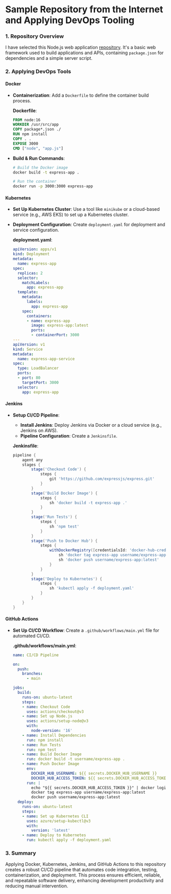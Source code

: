# Sample Repository from the Internet and Applying DevOps Tooling

### 1. **Repository Overview**

I have selected this Node.js web application [repository](https://github.com/expressjs/express). It's a basic web framework used to build applications and APIs, containing `package.json` for dependencies and a simple server script.

### 2. **Applying DevOps Tools**

#### **Docker**

*   **Containerization**: Add a `Dockerfile` to define the container build process.

    **Dockerfile**:
    ```dockerfile
    FROM node:16
    WORKDIR /usr/src/app
    COPY package*.json ./
    RUN npm install
    COPY . .
    EXPOSE 3000
    CMD ["node", "app.js"]
    ```

*   **Build & Run Commands**:
    ```bash
    # Build the Docker image
    docker build -t express-app .

    # Run the container
    docker run -p 3000:3000 express-app
    ```

#### **Kubernetes**

*   **Set Up Kubernetes Cluster**: Use a tool like `minikube` or a cloud-based service (e.g., AWS EKS) to set up a Kubernetes cluster.

*   **Deployment Configuration**: Create `deployment.yaml` for deployment and service configuration.

    **deployment.yaml**:
    ```yaml
    apiVersion: apps/v1
    kind: Deployment
    metadata:
      name: express-app
    spec:
      replicas: 2
      selector:
        matchLabels:
          app: express-app
      template:
        metadata:
          labels:
            app: express-app
        spec:
          containers:
          - name: express-app
            image: express-app:latest
            ports:
            - containerPort: 3000
    ---
    apiVersion: v1
    kind: Service
    metadata:
      name: express-app-service
    spec:
      type: LoadBalancer
      ports:
      - port: 80
        targetPort: 3000
      selector:
        app: express-app
    ```

#### **Jenkins**

*   **Setup CI/CD Pipeline**:
    - **Install Jenkins**: Deploy Jenkins via Docker or a cloud service (e.g., Jenkins on AWS).
    - **Pipeline Configuration**: Create a `Jenkinsfile`.

    **Jenkinsfile**:
    ```groovy
    pipeline {
        agent any
        stages {
            stage('Checkout Code') {
                steps {
                    git 'https://github.com/expressjs/express.git'
                }
            }
            stage('Build Docker Image') {
                steps {
                    sh 'docker build -t express-app .'
                }
            }
            stage('Run Tests') {
                steps {
                    sh 'npm test'
                }
            }
            stage('Push to Docker Hub') {
                steps {
                    withDockerRegistry([credentialsId: 'docker-hub-credentials', url: 'https://index.docker.io/v1/']) {
                        sh 'docker tag express-app username/express-app:latest'
                        sh 'docker push username/express-app:latest'
                    }
                }
            }
            stage('Deploy to Kubernetes') {
                steps {
                    sh 'kubectl apply -f deployment.yaml'
                }
            }
        }
    }
    ```

#### **GitHub Actions**

*   **Set Up CI/CD Workflow**: Create a `.github/workflows/main.yml` file for automated CI/CD.

    **.github/workflows/main.yml**:
    ```yaml
    name: CI/CD Pipeline

    on:
      push:
        branches:
          - main

    jobs:
      build:
        runs-on: ubuntu-latest
        steps:
        - name: Checkout Code
          uses: actions/checkout@v3
        - name: Set up Node.js
          uses: actions/setup-node@v3
          with:
            node-version: '16'
        - name: Install Dependencies
          run: npm install
        - name: Run Tests
          run: npm test
        - name: Build Docker Image
          run: docker build -t username/express-app .
        - name: Push Docker Image
          env:
            DOCKER_HUB_USERNAME: ${{ secrets.DOCKER_HUB_USERNAME }}
            DOCKER_HUB_ACCESS_TOKEN: ${{ secrets.DOCKER_HUB_ACCESS_TOKEN }}
          run: |
            echo "${{ secrets.DOCKER_HUB_ACCESS_TOKEN }}" | docker login -u "${{ secrets.DOCKER_HUB_USERNAME }}" --password-stdin
            docker tag express-app username/express-app:latest
            docker push username/express-app:latest
      deploy:
        runs-on: ubuntu-latest
        steps:
        - name: Set up Kubernetes CLI
          uses: azure/setup-kubectl@v3
          with:
            version: 'latest'
        - name: Deploy to Kubernetes
          run: kubectl apply -f deployment.yaml
    ```

### 3. **Summary**

Applying Docker, Kubernetes, Jenkins, and GitHub Actions to this repository creates a robust CI/CD pipeline that automates code integration, testing, containerization, and deployment. This process ensures efficient, reliable, and repeatable software delivery, enhancing development productivity and reducing manual intervention.
